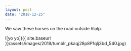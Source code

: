 ```yaml
---
layout: post
date: "2018-12-25"
---
```


We saw these horses on the road outside Rialp.

![yo yo]({{ site.baseurl }}/assets/images/2018/tumblr_pkaqj28p8P1qlj3bd_540.jpg)
